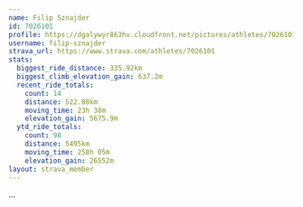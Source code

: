 ```yaml
---
name: Filip Sznajder
id: 7026101
profile: https://dgalywyr863hv.cloudfront.net/pictures/athletes/7026101/2123836/17/large.jpg
username: filip-sznajder
strava_url: https://www.strava.com/athletes/7026101
stats:
  biggest_ride_distance: 335.92km
  biggest_climb_elevation_gain: 637.2m
  recent_ride_totals:
    count: 14
    distance: 522.08km
    moving_time: 23h 38m
    elevation_gain: 5675.9m
  ytd_ride_totals:
    count: 98
    distance: 5495km
    moving_time: 258h 05m
    elevation_gain: 26552m
layout: strava_member
--- 
```

...
